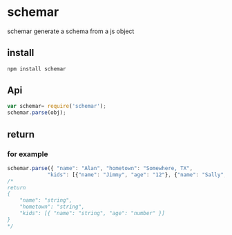 # schemar
schemar generate a schema from a js object

## install
``` javascript
npm install schemar
```

## Api
``` javascript
var schemar= require('schemar');
schemar.parse(obj);
```

## return
### for example
``` javascript
schemar.parse({ "name": "Alan", "hometown": "Somewhere, TX",
             "kids": [{"name": "Jimmy", "age": "12"}, {"name": "Sally", "age": "4"}]})
/*
return
{
	"name": "string",
	"hometown": "string",
	"kids": [{ "name": "string", "age": "number" }]
}
*/
```